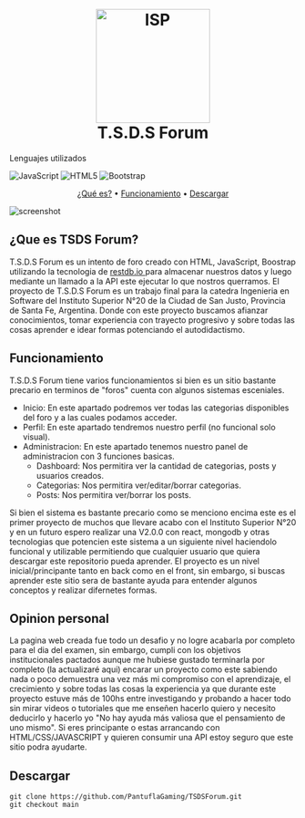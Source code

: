 
<h1 align="center">
  <br>
  <a href="http://www.amitmerchant.com/electron-markdownify"><img src="https://imgur.com/iKma7KI.png" alt="ISP" width="200"></a>
  <br>
  T.S.D.S Forum
  <br>
</h1>
<p align="">
  Lenguajes utilizados
  
  ![JavaScript](https://img.shields.io/badge/javascript-%23323330.svg?style=for-the-badge&logo=javascript&logoColor=%23F7DF1E)
  ![HTML5](https://img.shields.io/badge/html5-%23E34F26.svg?style=for-the-badge&logo=html5&logoColor=white)
  ![Bootstrap](https://img.shields.io/badge/bootstrap-%238511FA.svg?style=for-the-badge&logo=bootstrap&logoColor=white)
  
</p>

<p align="center">
  <a href="#¿Que-es-TSDS-Forum?">¿Qué es?</a> •
  <a href="#Funcionamiento">Funcionamiento</a> •
<a href="#Descargar">Descargar</a> 
</p>

![screenshot](https://imgur.com/GRDLKz5.jpg)

## ¿Que es TSDS Forum?

T.S.D.S Forum es un intento de foro creado con HTML, JavaScript, Boostrap utilizando la tecnologia de <a href="https://restdb.io"> restdb.io </a> para almacenar nuestros datos y luego mediante un llamado a la API este ejecutar lo que nostros querramos. El proyecto de T.S.D.S Forum es un trabajo final para la catedra Ingenieria en Software del Instituto Superior N°20 de la Ciudad de San Justo, Provincia de Santa Fe, Argentina. Donde con este proyecto buscamos afianzar conocimientos, tomar experiencia con trayecto progresivo y sobre todas las cosas aprender e idear formas potenciando el autodidactismo.

## Funcionamiento

T.S.D.S Forum tiene varios funcionamientos si bien es un sitio bastante precario en terminos de "foros" cuenta con algunos sistemas esceniales.

- Inicio: En este apartado podremos ver todas las categorias disponibles del foro y a las cuales podamos acceder.
- Perfil: En este apartado tendremos nuestro perfil (no funcional solo visual).
- Administracion: En este apartado tenemos nuestro panel de administracion con 3 funciones basicas.
  	- Dashboard: Nos permitira ver la cantidad de categorias, posts y usuarios creados.
  	- Categorias: Nos permitira ver/editar/borrar categorias.
  	- Posts: Nos permitira ver/borrar los posts.

Si bien el sistema es bastante precario como se menciono encima este es el primer proyecto de muchos que llevare acabo con el Instituto Superior N°20 y en un futuro espero realizar una V2.0.0 con react, mongodb y otras tecnologias que potencien este sistema a un siguiente nivel haciendolo funcional y utilizable permitiendo que cualquier usuario que quiera descargar este repositorio pueda aprender. El proyecto es un nivel inicial/principante tanto en back como en el front, sin embargo, si buscas aprender este sitio sera de bastante ayuda para entender algunos conceptos y realizar difernetes formas.

## Opinion personal

La pagina web creada fue todo un desafio y no logre acabarla por completo para el dia del examen, sin embargo, cumpli con los objetivos institucionales pactados aunque me hubiese gustado terminarla por completo (la actualizaré aqui) encarar un proyecto como este sabiendo nada o poco demuestra una vez más mi compromiso con el aprendizaje, el crecimiento y sobre todas las cosas la experiencia ya que durante este proyecto estuve más de 100hs entre investigando y probando a hacer todo sin mirar videos o tutoriales que me enseñen hacerlo quiero y necesito deducirlo y hacerlo yo "No hay ayuda más valiosa que el pensamiento de uno mismo". Si eres principante o estas arrancando con HTML/CSS/JAVASCRIPT y quieren consumir una API estoy seguro que este sitio podra ayudarte.

## Descargar
```
git clone https://github.com/PantuflaGaming/TSDSForum.git
git checkout main
```
